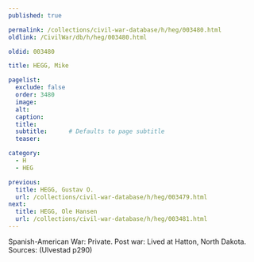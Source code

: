 ```yaml
---
published: true

permalink: /collections/civil-war-database/h/heg/003480.html
oldlink: /CivilWar/db/h/heg/003480.html

oldid: 003480

title: HEGG, Mike

pagelist:
  exclude: false
  order: 3480
  image: 
  alt:
  caption:
  title:
  subtitle:      # Defaults to page subtitle
  teaser:

category: 
  - H 
  - HEG

previous:
  title: HEGG, Gustav O.
  url: /collections/civil-war-database/h/heg/003479.html  
next:
  title: HEGG, Ole Hansen
  url: /collections/civil-war-database/h/heg/003481.html   
---
```

Spanish-American War: Private. Post war: Lived at Hatton, North Dakota. Sources: (Ulvestad p290)